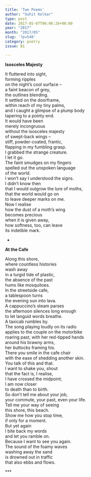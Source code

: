 ```yaml
---
title: 'Two Poems'
author: "Suhit Kelkar"
type: post
date: 2017-05-07T06:06:28+00:00
year: "2017"
month: "2017/05"
slug: '?p=540'
category: poetry
issue: B1

---
```

**Isosceles Majesty**

It fluttered into sight,  
forming ripples  
on the night&#8217;s cool surface &#8211;  
a faint beacon of grey,  
the outlines blending.  
It settled on the doorframe,  
within reach of my tiny palms,  
and I caught a glimpse of a plump body  
tapering to a pointy end.  
It would have been  
merely incongruous  
without the isosceles majesty  
of swept-back wings &#8211;  
stiff, powder-coated, frantic,  
flapping in my fumbling grasp.  
I grabbed the strange creature.  
I let it go.  
The faint smudges on my fingers  
spelled out the unspoken language  
of the world.  
I won&#8217;t say I understood the signs.  
I didn&#8217;t know then  
that I would outgrow the lure of moths,  
that the world would go on  
to leave deeper marks on me.  
Now I realise  
how the dust of a moth&#8217;s wing  
becomes precious  
when it is given away,  
how softness, too, can leave  
its indelible mark.

*

**At the Cafe**

Along this shore,  
where countless histories  
wash away  
in a turgid tide of plastic,  
the absence of the past  
hums like mosquitoes.  
In the streetside cafe,  
a tablespoon turns  
the evening sun into lava.  
A cappuccino&#8217;s steam parses  
the afternoon silences long enough  
to let languid words breathe.  
A taxicab rumbles by.  
The song playing loudly on its radio  
applies to the couple on the motorbike  
roaring past, with her red-tipped hands  
around his brawny arms,  
her buttocks framing his.  
There you smile in the cafe chair  
with the ease of shedding another skin.  
You talk of this and that.  
I want to shake you, shout  
that the fact is, I realise,  
I have crossed the midpoint;  
I am now closer  
to death than to birth.  
So don&#8217;t tell me about your job,  
your commute, your past, even your life.  
Tell me your way of seeing  
this shore, this beach.  
Show me how you stop time,  
if only for a moment.  
But yet again  
I bite back my words  
and let you ramble on.  
Because I want to see you again.  
The sound of the foamy waves  
washing away the sand  
is drowned out in traffic  
that also ebbs and flows.

\***
